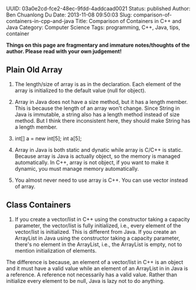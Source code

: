 UUID: 03a0e2cd-fce2-48ec-9fdd-4addcaad0021
Status: published
Author: Ben Chuanlong Du
Date: 2013-11-08 09:50:03
Slug: comparison-of-containers-in-cpp-and-java
Title: Comparison of Containers in C++ and Java
Category: Computer Science
Tags: programming, C++, Java, tips, container

**Things on this page are fragmentary and immature notes/thoughts of the author. Please read with your own judgement!**
 

## Plain Old Array
1. The length/size of array is as in the declaration.
Each element of the array is initialized to the default value (null for object).

2. Array in Java does not have a size method, 
but it has a length member. 
This is because the length of an array won't change.
Since String in Java is immutable, 
a string also has a length method instead of size method.
But I think there inconsistent here, they should make String has a length member.

3. int[] a = new int[5];
int a[5];

4. Array in Java is both static and dynatic while array is C/C++ is static. 
Because array is Java is actually object, so the memory is managed automatically.
In C++, array is not object, if you want to make it dynamic, you must manage memory automatically.

5. You almost never need to use array is C++. 
You can use vector instead of array. 
## Class Containers

1. If you create a vector/list in C++ using the constructor taking a capacity parameter,
the vector/list is fully initialized, 
i.e., every element of the vector/list is initialized.
This is different from Java.
If you create an ArrayList in Java using the constructor taking a capacity parameter,
there's no element in the ArrayList, i.e., the ArrayList is empty,
not to mention initialization of elements.

The difference is because, an element of a vector/list in C++ is an object 
and it must have a valid value while an element of an ArrayList in in Java is a reference.
A reference not necessarily has a valid value. 
Rather than initialize every element to be null,
Java is lazy not to do anything.
